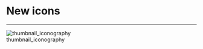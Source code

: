 
# New icons

---

  
![thumbnail_iconography](https://studio-assets.supernova.io/design-systems/27883/364eff52-635b-43fe-897c-da1ba4dbf8f5.png)  
thumbnail_iconography  
